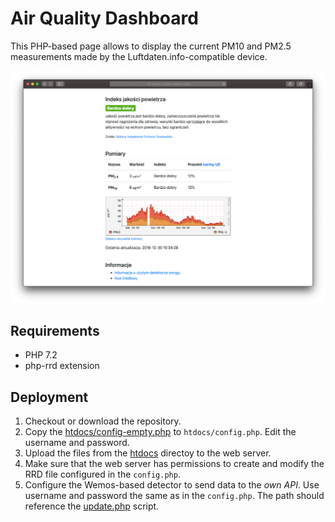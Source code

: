 # Air Quality Dashboard

This PHP-based page allows to display the current PM10 and PM2.5 measurements made by the Luftdaten.info-compatible device.

![Screenshot](img/screenshot.png)

## Requirements

* PHP 7.2
* php-rrd extension

## Deployment

1. Checkout or download the repository.
2. Copy the [htdocs/config-empty.php](htdocs/config-empty.php) to `htdocs/config.php`. Edit the username and password.
3. Upload the files from the [htdocs](htdocs) directoy to the web server.
4. Make sure that the web server has permissions to create and modify the RRD file configured in the `config.php`.
5. Configure the Wemos-based detector to send data to the *own API*. Use username and password the same as in the `config.php`. The path should reference the [update.php](htdocs/update.php) script.